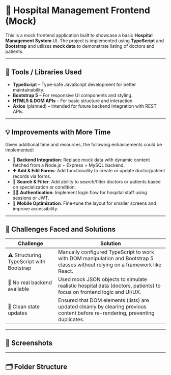 # 🏥 Hospital Management Frontend (Mock)

This is a mock frontend application built to showcase a basic **Hospital Management System** UI. The project is implemented using **TypeScript** and **Bootstrap** and utilizes **mock data** to demonstrate listing of doctors and patients.

---

## 🚀 Tools / Libraries Used

- **TypeScript** – Type-safe JavaScript development for better maintainability.
- **Bootstrap 5** – For responsive UI components and styling.
- **HTML5 & DOM APIs** – For basic structure and interaction.
- **Axios** (planned) – Intended for future backend integration with REST APIs.

---

## 💡 Improvements with More Time

Given additional time and resources, the following enhancements could be implemented:

- 🔗 **Backend Integration**: Replace mock data with dynamic content fetched from a Node.js + Express + MySQL backend.
- ➕ **Add & Edit Forms**: Add functionality to create or update doctor/patient records via forms.
- 🧾 **Search & Filter**: Add ability to search/filter doctors or patients based on specialization or condition.
- 🧑‍💼 **Authentication**: Implement login flow for hospital staff using sessions or JWT.
- 📱 **Mobile Optimization**: Fine-tune the layout for smaller screens and improve accessibility.

---

## 🧠 Challenges Faced and Solutions

| Challenge | Solution |
|----------|----------|
| ⚠️ Structuring TypeScript with Bootstrap | Manually configured TypeScript to work with DOM manipulation and Bootstrap 5 classes without relying on a framework like React. |
| 💾 No real backend available | Used mock JSON objects to simulate realistic hospital data (doctors, patients) to focus on frontend logic and UI/UX. |
| 🎯 Clean state updates | Ensured that DOM elements (lists) are updated cleanly by clearing previous content before re-rendering, preventing duplicates. |

---

## 📸 Screenshots



---

## 🗂️ Folder Structure

